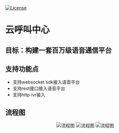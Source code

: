 [![License](https://img.shields.io/badge/license-Apache%202-4EB1BA.svg)](https://www.apache.org/licenses/LICENSE-2.0.html)

# 云呼叫中心

## 目标：构建一套百万级语音通信平台

## 支持功能点
* 支持websocket sdk接入语音平台
* 支持rest接口接入语音平台
* 支持http ivr接入


## 流程图

<p align="center">
    <img  src="https://raw.githubusercontent.com/caoliang1918/callcenter/main/fs-api/src/main/resources/static/fs-api.png" alt="流程图">
    <img  src="https://raw.githubusercontent.com/caoliang1918/callcenter/main/fs-api/src/main/resources/static/freeswitch流程.png" alt="流程图">
    <img  src="https://raw.githubusercontent.com/caoliang1918/callcenter/main/fs-api/src/main/resources/static/outbound.jpg" alt="流程图">
</p>

